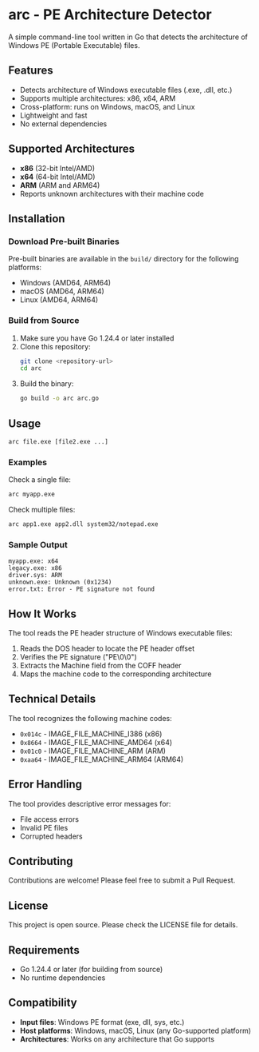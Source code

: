 # arc - PE Architecture Detector

A simple command-line tool written in Go that detects the architecture of Windows PE (Portable Executable) files.

## Features

- Detects architecture of Windows executable files (.exe, .dll, etc.)
- Supports multiple architectures: x86, x64, ARM
- Cross-platform: runs on Windows, macOS, and Linux
- Lightweight and fast
- No external dependencies

## Supported Architectures

- **x86** (32-bit Intel/AMD)
- **x64** (64-bit Intel/AMD)
- **ARM** (ARM and ARM64)
- Reports unknown architectures with their machine code

## Installation

### Download Pre-built Binaries

Pre-built binaries are available in the `build/` directory for the following platforms:

- Windows (AMD64, ARM64)
- macOS (AMD64, ARM64)
- Linux (AMD64, ARM64)

### Build from Source

1. Make sure you have Go 1.24.4 or later installed
2. Clone this repository:
   ```bash
   git clone <repository-url>
   cd arc
   ```
3. Build the binary:
   ```bash
   go build -o arc arc.go
   ```

## Usage

```bash
arc file.exe [file2.exe ...]
```

### Examples

Check a single file:
```bash
arc myapp.exe
```

Check multiple files:
```bash
arc app1.exe app2.dll system32/notepad.exe
```

### Sample Output

```
myapp.exe: x64
legacy.exe: x86
driver.sys: ARM
unknown.exe: Unknown (0x1234)
error.txt: Error - PE signature not found
```

## How It Works

The tool reads the PE header structure of Windows executable files:

1. Reads the DOS header to locate the PE header offset
2. Verifies the PE signature ("PE\0\0")
3. Extracts the Machine field from the COFF header
4. Maps the machine code to the corresponding architecture

## Technical Details

The tool recognizes the following machine codes:
- `0x014c` - IMAGE_FILE_MACHINE_I386 (x86)
- `0x8664` - IMAGE_FILE_MACHINE_AMD64 (x64)
- `0x01c0` - IMAGE_FILE_MACHINE_ARM (ARM)
- `0xaa64` - IMAGE_FILE_MACHINE_ARM64 (ARM64)

## Error Handling

The tool provides descriptive error messages for:
- File access errors
- Invalid PE files
- Corrupted headers

## Contributing

Contributions are welcome! Please feel free to submit a Pull Request.

## License

This project is open source. Please check the LICENSE file for details.

## Requirements

- Go 1.24.4 or later (for building from source)
- No runtime dependencies

## Compatibility

- **Input files**: Windows PE format (exe, dll, sys, etc.)
- **Host platforms**: Windows, macOS, Linux (any Go-supported platform)
- **Architectures**: Works on any architecture that Go supports
